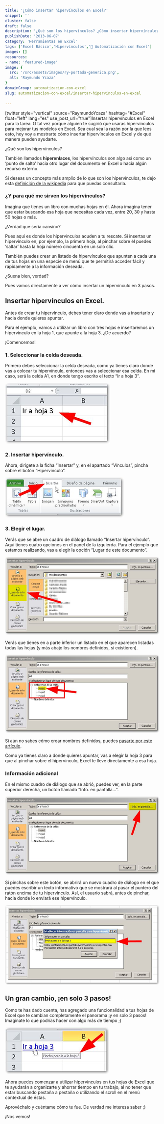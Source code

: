 ```yaml
---
title: '¿Cómo insertar hipervínculos en Excel?'
snippet: ''
cluster: false
draft: false 
description: '¿Qué son los hipervínculos? ¿Cómo insertar hipervínculos en Excel? Sigue leyendo y entérate en este corto artículo.'
publishDate: '2013-06-07'
category: 'Herramientas en Excel'
tags: ['Excel Básico','Hipervínculos','🤖 Automatización con Excel']
images: []
resources: 
- name: 'featured-image'
image: {
  src: '/src/assets/images/ry-portada-generica.png',
  alt: 'Raymundo Ycaza'
}
domainGroup: automatizacion-con-excel
slug: automatizacion-con-excel/insertar-hipervinculos-en-excel

---
```


\[twitter style="vertical" source="RaymundoYcaza" hashtag="#Excel" float="left" lang="es" use\_post\_url="true"\]Insertar hipervínculos en Excel para la tarea. O tal vez porque alguien te sugirió que usaras hipervínculos para mejorar tus modelos en Excel. Sea cual sea la razón por la que lees esto, hoy voy a mostrarte cómo insertar hipervínculos en Excel y de qué manera pueden ayudarte.

¿Qué son los hipervínculos?

También llamados **hiperenlaces**, los hipervínculos son algo así como un ‘punto de salto’ hacia otro lugar del documento en Excel o hacia algún recurso externo.

Si deseas un concepto más amplio de lo que son los hipervínculos, te dejo esta [definición de la wikipedia](http://es.wikipedia.org/wiki/Hiperenlace) para que puedas consultarla.

### ¿Y para qué me sirven los hipervínculos?

Imagina que tienes un libro con muchas hojas en él. Ahora imagina tener que estar buscando esa hoja que necesitas cada vez, entre 20, 30 y hasta 50 hojas o más.

¿Verdad que sería cansino?

Pues aquí es donde los hipervínculos acuden a tu rescate. Si insertas un hipervínculo en, por ejemplo, la primera hoja, al pinchar sobre él puedes ‘saltar’ hasta la hoja número cincuenta en un solo clic.

También puedes crear un listado de hipervínculos que apunten a cada una de tus hojas en una especie de menú que te permitirá acceder fácil y rápidamente a la información deseada.

¿Suena bien, verdad?

Pues vamos directamente a ver cómo insertar un hipervínculo en 3 pasos.

## Insertar hipervínculos en Excel.

Antes de crear tu hipervínculo, debes tener claro donde vas a insertarlo y hacia donde quieres apuntar.

Para el ejemplo, vamos a utilizar un libro con tres hojas e insertaremos un hipervínculo en la hoja 1, que apunte a la hoja 3. ¿De acuerdo?

¡Comencemos!

### 1\. Seleccionar la celda deseada.

Primero debes seleccionar la celda deseada, como ya tienes claro donde vas a colocar tu hipervínculo, entonces vas a seleccionar esa celda. En mi caso, será la celda A1, en donde tengo escrito el texto “Ir a hoja 3”.

[![Cómo insertar un hipervínculo en Excel](/src/assets/images/2023/como-insertar-hipervinculos-en-excel-000032.jpg)](http://raymundoycaza.com/wp-content/uploads/como-insertar-hipervinculos-en-excel-000032.jpg)

### 2\. Insertar hipervínculo.

Ahora, dirígete a la ficha “Insertar” y, en el apartado “Vínculos”, pincha sobre el botón “Hipervínculo”.

[![Cómo insertar un hipervínculo en Excel](/src/assets/images/2023/como-insertar-hipervinculos-en-excel-000034.jpg)](http://raymundoycaza.com/wp-content/uploads/como-insertar-hipervinculos-en-excel-000034.jpg)

### 3\. Elegir el lugar.

Verás que se abre un cuadro de diálogo llamado “Insertar hipervínculo”. Aquí tienes cuatro opciones en el panel de la izquierda. Para el ejemplo que estamos realizando, vas a elegir la opción “Lugar de este documento”.

[![Cómo insertar un hipervínculo en Excel](/src/assets/images/2023/como-insertar-hipervinculos-en-excel-000037.jpg)](http://raymundoycaza.com/wp-content/uploads/como-insertar-hipervinculos-en-excel-000037.jpg)

Verás que tienes en a parte inferior un listado en el que aparecen listadas todas las hojas (y más abajo los nombres definidos, si existieren).

[![Cómo insertar un hipervínculo en Excel](/src/assets/images/2023/como-insertar-hipervinculos-en-excel-000038.jpg)](http://raymundoycaza.com/wp-content/uploads/como-insertar-hipervinculos-en-excel-000038.jpg)

Si aún no sabes cómo crear nombres definidos, puedes [pasarte por este artículo](http://raymundoycaza.com/nombres-de-rango-en-excel/).

Como ya tienes claro a donde quieres apuntar, vas a elegir la hoja 3 para que al pinchar sobre el hipervínculo, Excel te lleve directamente a esa hoja.

### Información adicional

En el mismo cuadro de diálogo que se abrió, puedes ver, en la parte superior derecha, un botón llamado “Info. en pantalla…”.

[![Cómo insertar un hipervínculo en Excel](/src/assets/images/2023/como-insertar-hipervinculos-en-excel-000040.jpg)](http://raymundoycaza.com/wp-content/uploads/como-insertar-hipervinculos-en-excel-000040.jpg)

Si pinchas sobre este botón, se abrirá un nuevo cuadro de diálogo en el que puedes escribir un texto informativo que se mostrará al pasar el puntero del ratón encima de tu hipervínculo. Así, el usuario sabrá, antes de pinchar, hacia donde lo enviará ese hipervínculo.

[![Cómo insertar un hipervínculo en Excel](/src/assets/images/2023/como-insertar-hipervinculos-en-excel-000041.jpg)](http://raymundoycaza.com/wp-content/uploads/como-insertar-hipervinculos-en-excel-000041.jpg)

## Un gran cambio, ¡en solo 3 pasos!

Como te has dado cuenta, has agregado una funcionalidad a tus hojas de Excel que te cambian completamente el panorama ¡y en solo 3 pasos! Imagínate lo que podrías hacer con algo más de tiempo ;)

[![Cómo insertar un hipervínculo en Excel](/src/assets/images/2023/como-insertar-hipervinculos-en-excel-000042.jpg)](http://raymundoycaza.com/wp-content/uploads/como-insertar-hipervinculos-en-excel-000042.jpg)

Ahora puedes comenzar a utilizar hipervínculos en tus hojas de Excel que te ayudarán a organizarte y ahorrar tiempo en tu trabajo, al no tener que estar buscando pestaña a pestaña o utilizando el scroll en el menú contextual de éstas.

Aprovéchalo y cuéntame cómo te fue. De verdad me interesa saber ;)

¡Nos vemos!
